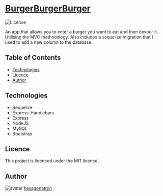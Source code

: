 # [BurgerBurgerBurger](https://burgerburgerburgertime.herokuapp.com/)
![License](https://img.shields.io/badge/Licence-MIT-blue)

An app that allows you to enter a burger you want to eat and then devour it. Utilising the MVC methodology. Also includes a sequelize migration that I used to add a new column to the database.


## Table of Contents 

* [Technologies](#Technologies)
* [Licence](#Licence)
* [Author](#Author)

## Technologies

* Sequelize
* Express-Handlebars
* Express
* NodeJS
* MySQL
* Bootstrap


## Licence
            
This project is licenced under the MIT licence.
            
## Author

![avatar](https://avatars2.githubusercontent.com/u/46476247?s=60&v=4)
[hexagonatron](https://github.com/hexagonatron)


